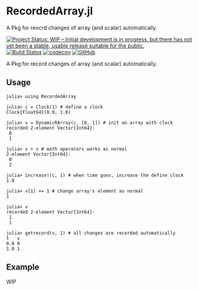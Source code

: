 # RecordedArray.jl

A Pkg for reocrd changes of array (and scalar) automatically.

[![Project Status: WIP – Initial development is in progress, but there has not yet been a stable, usable release suitable for the public.](https://www.repostatus.org/badges/latest/wip.svg)](https://www.repostatus.org/#wip)
[![Build Status](https://github.com/wangl-cc/RecordedArray.jl/actions/workflows/ci.yml/badge.svg?branch=master)](https://github.com/wangl-cc/RecordedArray.jl/actions/workflows/ci.yml)
[![codecov](https://codecov.io/gh/wangl-cc/RecordedArray.jl/branch/master/graph/badge.svg?token=PB3THCTNJ9)](https://codecov.io/gh/wangl-cc/RecordedArray.jl)
[![GitHub](https://img.shields.io/github/license/wangl-cc/RecordedArray.jl)](https://github.com/wangl-cc/RecordedArray.jl/blob/master/LICENSE)

A Pkg for record changes of array (and scalar) automatically.

## Usage

```jldoctest
julia> using RecordedArray

julia> c = Clock(1) # define a clock
Clock{Float64}(0.0, 1.0)

julia> v = DynamicRArray(c, [0, 1]) # init an array with clock
recorded 2-element Vector{Int64}:
 0
 1

julia> v + v # math operators works as normal
2-element Vector{Int64}:
 0
 2

julia> increase!(c, 1) # when time goes, increase the define clock
1.0

julia> v[1] += 1 # change array's element as normal
1

julia> v
recorded 2-element Vector{Int64}:
 1
 1

julia> getrecord(v, 1) # all changes are recorded automatically
t	v
0.0	0
1.0	1
```

## Example

WIP
